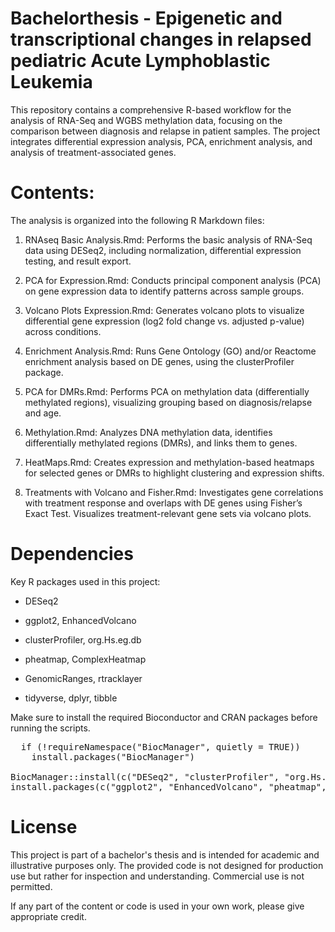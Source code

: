 # Bachelorthesis - Epigenetic and transcriptional changes in relapsed pediatric Acute Lymphoblastic Leukemia
This repository contains a comprehensive R-based workflow for the analysis of RNA-Seq and WGBS methylation data, focusing on the comparison between diagnosis and relapse in patient samples. The project integrates differential expression analysis, PCA, enrichment analysis, and analysis of treatment-associated genes.

# Contents:
The analysis is organized into the following R Markdown files:

1. RNAseq Basic Analysis.Rmd:
  Performs the basic analysis of RNA-Seq data using DESeq2, including normalization, differential expression testing, and result export.

2. PCA for Expression.Rmd:
  Conducts principal component analysis (PCA) on gene expression data to identify patterns across sample groups.

3. Volcano Plots Expression.Rmd:
  Generates volcano plots to visualize differential gene expression (log2 fold change vs. adjusted p-value) across conditions.

4. Enrichment Analysis.Rmd:
  Runs Gene Ontology (GO) and/or Reactome enrichment analysis based on DE genes, using the clusterProfiler package.

5. PCA for DMRs.Rmd:
  Performs PCA on methylation data (differentially methylated regions), visualizing grouping based on diagnosis/relapse and age.

6. Methylation.Rmd:
  Analyzes DNA methylation data, identifies differentially methylated regions (DMRs), and links them to genes.

7. HeatMaps.Rmd:
  Creates expression and methylation-based heatmaps for selected genes or DMRs to highlight clustering and expression shifts.

8. Treatments with Volcano and Fisher.Rmd:
  Investigates gene correlations with treatment response and overlaps with DE genes using Fisher’s Exact Test. Visualizes treatment-relevant gene sets via volcano plots.

# Dependencies
Key R packages used in this project:

- DESeq2

- ggplot2, EnhancedVolcano

- clusterProfiler, org.Hs.eg.db

- pheatmap, ComplexHeatmap

- GenomicRanges, rtracklayer

- tidyverse, dplyr, tibble

Make sure to install the required Bioconductor and CRAN packages before running the scripts.
<pre>
  if (!requireNamespace("BiocManager", quietly = TRUE))
    install.packages("BiocManager")

BiocManager::install(c("DESeq2", "clusterProfiler", "org.Hs.eg.db", "GenomicRanges", "rtracklayer"))
install.packages(c("ggplot2", "EnhancedVolcano", "pheatmap", "ComplexHeatmap", "tidyverse"))
</pre>

# License
This project is part of a bachelor's thesis and is intended for academic and illustrative purposes only. The provided code is not designed for production use but rather for inspection and understanding. Commercial use is not permitted.

If any part of the content or code is used in your own work, please give appropriate credit.



